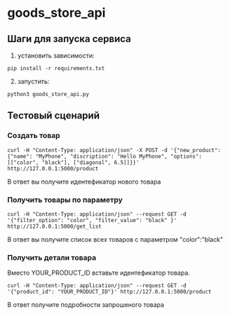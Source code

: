 # goods_store_api


## Шаги для запуска сервиса

1. установить зависимости: 
```
pip install -r requirements.txt
```
2. запустить: 
```
python3 goods_store_api.py
```
## Тестовый сценарий

### Создать товар
```
curl -H "Content-Type: application/json" -X POST -d '{"new_product": {"name": "MyPhone", "discription": "Hello MyPhone", "options": [["color", "black"], ["diagonal", 6.5]]}}' http://127.0.0.1:5000/product
```  
В ответ вы получите идентефикатор нового товара

### Получить товары по параметру
```
curl -H "Content-Type: application/json" --request GET -d '{"filter_option": "color", "filter_value": "black" }' http://127.0.0.1:5000/get_list
```
В ответ вы получите список всех товаров с параметром "color":"black"


### Получить детали товара

Вместо YOUR_PRODUCT_ID вставьте идентефикатор товара.   
```
curl -H "Content-Type: application/json" --request GET -d '{"product_id": "YOUR_PRODUCT_ID"}' http://127.0.0.1:5000/product
```
В ответ получите подробности запрошеного товара 
